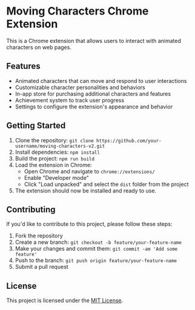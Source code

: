 # Moving Characters Chrome Extension

This is a Chrome extension that allows users to interact with animated characters on web pages.

## Features

- Animated characters that can move and respond to user interactions
- Customizable character personalities and behaviors
- In-app store for purchasing additional characters and features
- Achievement system to track user progress
- Settings to configure the extension's appearance and behavior

## Getting Started

1. Clone the repository: `git clone https://github.com/your-username/moving-characters-v2.git`
2. Install dependencies: `npm install`
3. Build the project: `npm run build`
4. Load the extension in Chrome:
   - Open Chrome and navigate to `chrome://extensions/`
   - Enable "Developer mode"
   - Click "Load unpacked" and select the `dist` folder from the project
5. The extension should now be installed and ready to use.

## Contributing

If you'd like to contribute to this project, please follow these steps:

1. Fork the repository
2. Create a new branch: `git checkout -b feature/your-feature-name`
3. Make your changes and commit them: `git commit -am 'Add some feature'`
4. Push to the branch: `git push origin feature/your-feature-name`
5. Submit a pull request

## License

This project is licensed under the [MIT License](LICENSE).
